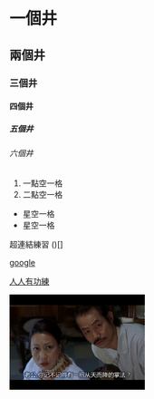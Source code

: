 # 一個井
## 兩個井
### 三個井
#### 四個井
##### 五個井
###### 六個井



1. 一點空一格
2. 二點空一格



* 星空一格
* 星空一格



超連結練習 ()[]

[google](https://www.google.com/)


[人人有功練](src/images/index.png)


![您可曾看過?](src/images/0.png)



